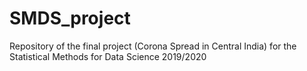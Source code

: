 # SMDS_project
Repository of the final project (Corona Spread in Central India) for the Statistical Methods for Data Science 2019/2020
